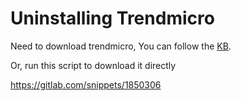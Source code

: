 # Uninstalling Trendmicro

Need to download trendmicro, You can follow the [KB](https://esupport.trendmicro.com/en-us/home/pages/technical-support/1115650.aspx?cm_mmc=KB1104103-_-Public-_-Titanium-_-All).


Or, run this script to download it directly

https://gitlab.com/snippets/1850306

